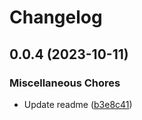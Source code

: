 # Changelog

## 0.0.4 (2023-10-11)


### Miscellaneous Chores

* Update readme ([b3e8c41](https://github.com/EOX-A/EOxElements/commit/b3e8c41a43f6fbddb3120abed933df6cf0d21f7c))
